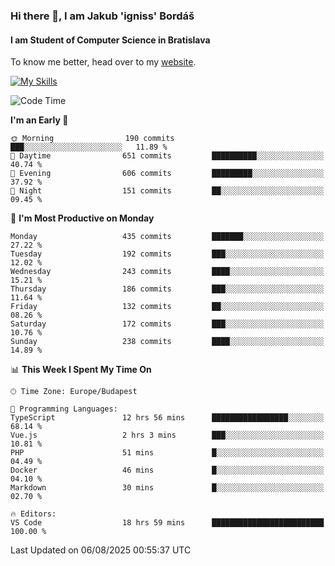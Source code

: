### Hi there 👋, I am Jakub 'igniss' Bordáš

#### I am Student of Computer Science in Bratislava
To know me better, head over to my [website](https://bordas.sk).

[![My Skills](https://skillicons.dev/icons?i=js,typescript,html,css,figma,svelte,vue,next,postgresql,nest,express,nodejs)](https://bordas.sk)


<!--START_SECTION:waka-->
![Code Time](http://img.shields.io/badge/Code%20Time-2%2C015%20hrs%2034%20mins-blue)

**I'm an Early 🐤** 

```text
🌞 Morning                190 commits         ███░░░░░░░░░░░░░░░░░░░░░░   11.89 % 
🌆 Daytime                651 commits         ██████████░░░░░░░░░░░░░░░   40.74 % 
🌃 Evening                606 commits         █████████░░░░░░░░░░░░░░░░   37.92 % 
🌙 Night                  151 commits         ██░░░░░░░░░░░░░░░░░░░░░░░   09.45 % 
```
📅 **I'm Most Productive on Monday** 

```text
Monday                   435 commits         ███████░░░░░░░░░░░░░░░░░░   27.22 % 
Tuesday                  192 commits         ███░░░░░░░░░░░░░░░░░░░░░░   12.02 % 
Wednesday                243 commits         ████░░░░░░░░░░░░░░░░░░░░░   15.21 % 
Thursday                 186 commits         ███░░░░░░░░░░░░░░░░░░░░░░   11.64 % 
Friday                   132 commits         ██░░░░░░░░░░░░░░░░░░░░░░░   08.26 % 
Saturday                 172 commits         ███░░░░░░░░░░░░░░░░░░░░░░   10.76 % 
Sunday                   238 commits         ████░░░░░░░░░░░░░░░░░░░░░   14.89 % 
```


📊 **This Week I Spent My Time On** 

```text
🕑︎ Time Zone: Europe/Budapest

💬 Programming Languages: 
TypeScript               12 hrs 56 mins      █████████████████░░░░░░░░   68.14 % 
Vue.js                   2 hrs 3 mins        ███░░░░░░░░░░░░░░░░░░░░░░   10.81 % 
PHP                      51 mins             █░░░░░░░░░░░░░░░░░░░░░░░░   04.49 % 
Docker                   46 mins             █░░░░░░░░░░░░░░░░░░░░░░░░   04.10 % 
Markdown                 30 mins             █░░░░░░░░░░░░░░░░░░░░░░░░   02.70 % 

🔥 Editors: 
VS Code                  18 hrs 59 mins      █████████████████████████   100.00 % 
```


 Last Updated on 06/08/2025 00:55:37 UTC
<!--END_SECTION:waka-->
